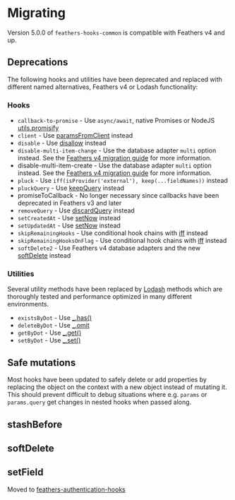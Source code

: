 # Migrating

Version 5.0.0 of `feathers-hooks-common` is compatible with Feathers v4 and up.

## Deprecations

The following hooks and utilities have been deprecated and replaced with different named alternatives, Feathers v4 or Lodash functionality:

### Hooks

- `callback-to-promise` - Use `async/await`, native Promises or NodeJS [utils.promisify](https://nodejs.org/api/util.html#util_util_promisify_original)
- `client` - Use [paramsFromClient](hooks#paramsfromclient) instead
- `disable` - Use [disallow](hooks#disallow) instead
- `disable-multi-item-change` - Use the database adapter `multi` option instead. See the [Feathers v4 migration guide](https://docs.feathersjs.com/guides/migrating.html) for more information.
- disable-multi-item-create - Use the database adapter `multi` option instead. See the [Feathers v4 migration guide](https://docs.feathersjs.com/guides/migrating.html) for more information.
- `pluck` - Use `iff(isProvider('external'), keep(...fieldNames))` instead
- `pluckQuery` - Use [keepQuery](hooks#keepquery) instead
- promiseToCallback - No longer necessary since callbacks have been deprecated in Feathers v3 and later
- `removeQuery` - Use [discardQuery](hooks#discardquery) instead
- `setCreatedAt` - Use [setNow](hooks#setnow) instead
- `setUpdatedAt` - Use [setNow](hooks#setnow) instead 
- `skipRemainingHooks` - Use conditional hook chains with [iff](hooks#iff) instead
- `skipRemainingHooksOnFlag` - Use conditional hook chains with [iff](hooks#iff) instead
- `softDelete2` - Use Feathers v4 database adapters and the new [softDelete](hooks#softdelete) instead

### Utilities

Several utility methods have been replaced by [Lodash](https://lodash.com) methods which are thoroughly tested and performance optimized in many different environments.

- `existsByDot` - Use [_.has()](https://lodash.com/docs/latest#has)
- `deleteByDot` - Use [_.omit](https://lodash.com/docs/latest#omit)
- `getByDot` - Use [_.get()](https://lodash.com/docs/latest#get)
- `setByDot` - Use [_.set()](https://lodash.com/docs/latest#set)

## Safe mutations

Most hooks have been updated to safely delete or add properties by replacing the object on the context with a new object instead of mutating it. This should prevent difficult to debug situations where e.g. `params` or `params.query` get changes in nested hooks when passed along.

## stashBefore

## softDelete

## setField

Moved to [feathers-authentication-hooks](https://github.com/feathersjs-ecosystem/feathers-authentication-hooks#setfield)
